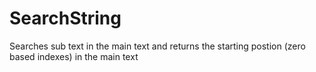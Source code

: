 # SearchString
Searches sub text in the main text and returns the starting postion (zero based indexes) in the main text
